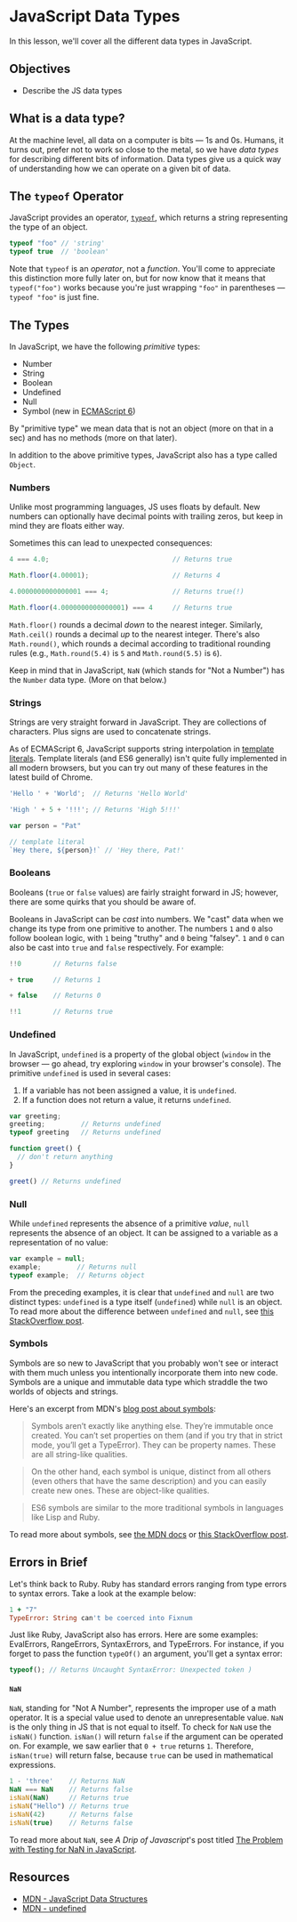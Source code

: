 # JavaScript Data Types

In this lesson, we'll cover all the different data types in JavaScript.

## Objectives
+ Describe the JS data types

## What is a data type?

At the machine level, all data on a computer is bits — 1s and 0s. Humans, it turns out, prefer not to work so close to the metal, so we have _data types_ for describing different bits of information. Data types give us a quick way of understanding how we can operate on a given bit of data.

## The `typeof` Operator

JavaScript provides an operator, [`typeof`](https://developer.mozilla.org/en-US/docs/Web/JavaScript/Reference/Operators/typeof), which returns a string representing the type of an object.

``` javascript
typeof "foo" // 'string'
typeof true  // 'boolean'
```

Note that `typeof` is an _operator_, not a _function_. You'll come to
appreciate this distinction more fully later on, but for now know that
it means that `typeof("foo")` works because you're just wrapping `"foo"`
in parentheses — `typeof "foo"` is just fine.

## The Types

In JavaScript, we have the following _primitive_ types:

+ Number
+ String
+ Boolean
+ Undefined
+ Null
+ Symbol (new in [ECMAScript 6](https://developer.mozilla.org/en-US/docs/Web/JavaScript/New_in_JavaScript/ECMAScript_6_support_in_Mozilla))

By "primitive type" we mean data that is not an object (more on that in a sec)
and has no methods (more on that later).

In addition to the above primitive types, JavaScript also has a type called `Object`.


### Numbers

Unlike most programming languages, JS uses floats by default. New numbers can optionally have decimal points with trailing zeros, but keep in mind they are floats either way.

Sometimes this can lead to unexpected consequences:

```javascript
4 === 4.0;                               // Returns true

Math.floor(4.00001);                     // Returns 4

4.0000000000000001 === 4;                // Returns true(!)

Math.floor(4.0000000000000001) === 4     // Returns true
```

`Math.floor()` rounds a decimal _down_ to the nearest integer. Similarly, `Math.ceil()` rounds a decimal _up_ to the nearest integer. There's also `Math.round()`, which rounds a decimal according to traditional rounding rules (e.g., `Math.round(5.4)` is `5` and `Math.round(5.5)` is `6`).

Keep in mind that in JavaScript, `NaN` (which stands for "Not a Number") has the `Number` data type. (More on that below.)

### Strings

Strings are very straight forward in JavaScript. They are collections of characters. Plus signs are used to concatenate strings.

As of ECMAScript 6, JavaScript supports string interpolation in [template literals](https://developer.mozilla.org/en-US/docs/Web/JavaScript/Reference/Template_literals). Template literals (and ES6 generally) isn't quite fully implemented in all modern browsers, but you can try out many of these features in the latest build of Chrome.

```javascript
'Hello ' + 'World';  // Returns 'Hello World'

'High ' + 5 + '!!!'; // Returns 'High 5!!!'

var person = "Pat"

// template literal
`Hey there, ${person}!` // 'Hey there, Pat!'
```

### Booleans

Booleans (`true` or `false` values) are fairly straight forward in JS; however, there are some quirks that you should be aware of.

Booleans in JavaScript can be _cast_ into numbers. We "cast" data when we change its type from one primitive to another. The numbers `1` and `0` also follow boolean logic, with `1` being "truthy" and `0` being "falsey". `1` and `0` can also be cast into `true` and `false` respectively. For example:

```javascript
!!0        // Returns false

+ true     // Returns 1

+ false    // Returns 0

!!1        // Returns true
```

### Undefined

In JavaScript, `undefined` is a property of the global object (`window` in the browser — go ahead, try exploring `window` in your browser's console). The primitive `undefined` is used in several cases:

1. If a variable has not been assigned a value, it is `undefined`.
2. If a function does not return a value, it returns `undefined`.

```javascript
var greeting;
greeting;         // Returns undefined
typeof greeting   // Returns undefined

function greet() {
  // don't return anything
}

greet() // Returns undefined
```

### Null

While `undefined` represents the absence of a primitive *value*, `null` represents the absence of an object. It can be assigned to a variable as a representation of no value:

```javascript
var example = null;
example;         // Returns null
typeof example;  // Returns object
```

From the preceding examples, it is clear that `undefined` and `null` are two distinct types: `undefined` is a type itself (`undefined`) while `null` is an object. To read more about the difference between `undefined` and `null`, see [this StackOverflow post](http://stackoverflow.com/q/5076944/2890716).

### Symbols

Symbols are so new to JavaScript that you probably won't see or interact with them much unless you intentionally incorporate them into new code. Symbols are a unique and immutable data type which straddle the two worlds of objects and strings.

Here's an excerpt from MDN's [blog post about symbols](https://hacks.mozilla.org/2015/06/es6-in-depth-symbols/):

> Symbols aren’t exactly like anything else. They’re immutable once created. You
> can’t set properties on them (and if you try that in strict mode, you’ll get a
> TypeError). They can be property names. These are all string-like qualities.

> On the other hand, each symbol is unique, distinct from all others (even
> others that have the same description) and you can easily create new ones.
> These are object-like qualities.

> ES6 symbols are similar to the more traditional symbols in languages like Lisp
> and Ruby.

To read more about symbols, see [the MDN docs](https://developer.mozilla.org/en-US/docs/Web/JavaScript/Reference/Global_Objects/Symbol) or [this StackOverflow post](http://stackoverflow.com/q/21724326/2890716).


## Errors in Brief

Let's think back to Ruby. Ruby has standard errors ranging from type errors to syntax errors. Take a look at the example below:

```ruby
1 + "7"
TypeError: String can't be coerced into Fixnum
```

Just like Ruby, JavaScript also has errors. Here are some examples: EvalErrors, RangeErrors, SyntaxErrors, and TypeErrors. For instance, if you forget to pass the function `typeOf()` an argument, you'll get a syntax error:

```javascript
typeof(); // Returns Uncaught SyntaxError: Unexpected token )
```

#### `NaN`

`NaN`, standing for "Not A Number", represents the improper use of a math operator. It is a special value used to denote an unrepresentable value. `NaN` is the only thing in JS that is not equal to itself. To check for `NaN` use the `isNaN()` function. `isNan()` will return `false` if the argument can be operated on. For example, we saw earlier that `0 + true` returns `1`. Therefore, `isNan(true)` will return false, because `true` can be used in mathematical expressions.

```javascript
1 - 'three'    // Returns NaN
NaN === NaN    // Returns false
isNaN(NaN)     // Returns true
isNaN("Hello") // Returns true
isNaN(42)      // Returns false
isNaN(true)    // Returns false
```
To read more about `NaN`, see *A Drip of Javascript*'s post titled [The Problem with Testing for NaN in JavaScript](http://adripofjavascript.com/blog/drips/the-problem-with-testing-for-nan-in-javascript.html).

## Resources

* [MDN - JavaScript Data Structures](https://developer.mozilla.org/en-US/docs/Web/JavaScript/Data_structures)
* [MDN - undefined](https://developer.mozilla.org/en-US/docs/Web/JavaScript/Reference/Global_Objects/undefined)
